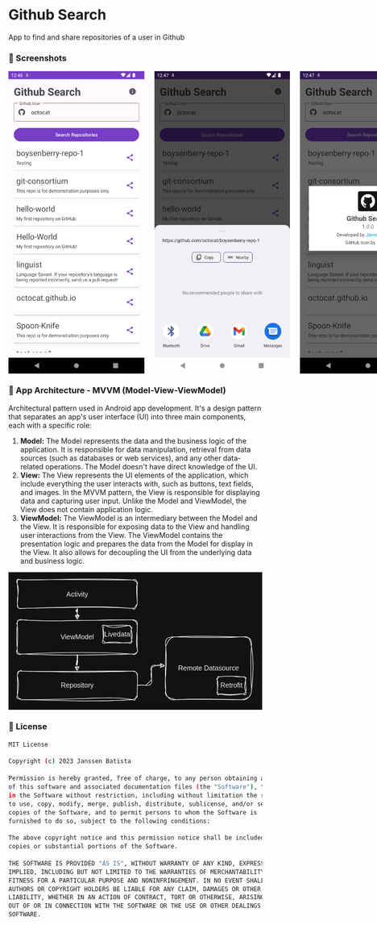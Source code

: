 # Github Search

<p>App to find and share repositories of a user in Github</p>

<h3 id="screen">📸 Screenshots</p>

<div style="display: flex; justify-content: start; gap: 20px">
    <img src="screenshots/1.png" height="600px"/>
    <img src="screenshots/2.png" height="600px"/>
    <img src="screenshots/3.png" height="600px"/>
</div>

### 📐 App Architecture - MVVM (Model-View-ViewModel)

Architectural pattern used in Android app development. It's a design pattern that separates an app's user interface (UI) into three main components, each with a specific role:

1. **Model:** The Model represents the data and the business logic of the application. It is responsible for data manipulation, retrieval from data sources (such as databases or web services), and any other data-related operations. The Model doesn't have direct knowledge of the UI.
2. **View:** The View represents the UI elements of the application, which include everything the user interacts with, such as buttons, text fields, and images. In the MVVM pattern, the View is responsible for displaying data and capturing user input. Unlike the Model and ViewModel, the View does not contain application logic.
3. **ViewModel:** The ViewModel is an intermediary between the Model and the View. It is responsible for exposing data to the View and handling user interactions from the View. The ViewModel contains the presentation logic and prepares the data from the Model for display in the View. It also allows for decoupling the UI from the underlying data and business logic.

<div style="display: flex; align-items:start ">
    <img src="screenshots/app-archtecture.png"  />
</div>

### 📄 License

```bash
MIT License

Copyright (c) 2023 Janssen Batista

Permission is hereby granted, free of charge, to any person obtaining a copy
of this software and associated documentation files (the "Software"), to deal
in the Software without restriction, including without limitation the rights
to use, copy, modify, merge, publish, distribute, sublicense, and/or sell
copies of the Software, and to permit persons to whom the Software is
furnished to do so, subject to the following conditions:

The above copyright notice and this permission notice shall be included in all
copies or substantial portions of the Software.

THE SOFTWARE IS PROVIDED "AS IS", WITHOUT WARRANTY OF ANY KIND, EXPRESS OR
IMPLIED, INCLUDING BUT NOT LIMITED TO THE WARRANTIES OF MERCHANTABILITY,
FITNESS FOR A PARTICULAR PURPOSE AND NONINFRINGEMENT. IN NO EVENT SHALL THE
AUTHORS OR COPYRIGHT HOLDERS BE LIABLE FOR ANY CLAIM, DAMAGES OR OTHER
LIABILITY, WHETHER IN AN ACTION OF CONTRACT, TORT OR OTHERWISE, ARISING FROM,
OUT OF OR IN CONNECTION WITH THE SOFTWARE OR THE USE OR OTHER DEALINGS IN THE
SOFTWARE.
```

